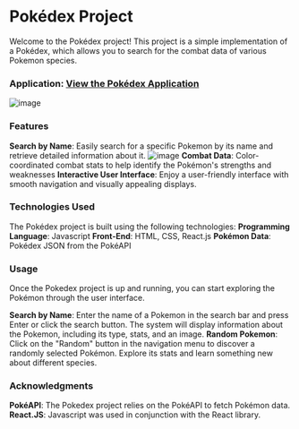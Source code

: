 # Pokédex Project

Welcome to the Pokédex project! This project is a simple implementation of a Pokédex, which allows you to search for the combat data of various Pokemon species. 

### Application: [View the Pokédex Application](https://jlpokedex.netlify.app/)
![image](https://github.com/jiayul5339/Pokedex/assets/98488999/15dce7be-0867-47ce-9cbc-4e41abd1a41f)

### Features

**Search by Name**: Easily search for a specific Pokemon by its name and retrieve detailed information about it.
![image](https://github.com/jiayul5339/Pokedex/assets/98488999/45d96127-c33e-41c6-a8f6-59b4f17b0f88)
**Combat Data**: Color-coordinated combat stats to help identify the Pokémon's strengths and weaknesses
**Interactive User Interface**: Enjoy a user-friendly interface with smooth navigation and visually appealing displays.




### Technologies Used

The Pokédex project is built using the following technologies:
**Programming Language**: Javascript
**Front-End**: HTML, CSS, React.js
**Pokémon Data**: Pokédex JSON from the PokéAPI

### Usage
Once the Pokedex project is up and running, you can start exploring the Pokémon through the user interface.

**Search by Name**: Enter the name of a Pokemon in the search bar and press Enter or click the search button. The system will display information about the Pokemon, including its type, stats, and an image.
**Random Pokemon**: Click on the "Random" button in the navigation menu to discover a randomly selected Pokémon. Explore its stats and learn something new about different species.


### Acknowledgments 
**PokéAPI**: The Pokedex project relies on the PokéAPI to fetch Pokémon data.
**React.JS**: Javascript was used in conjunction with the React library.
